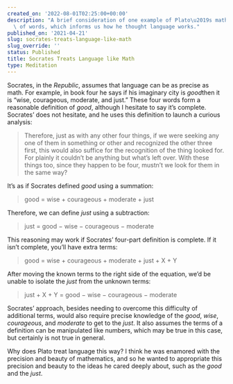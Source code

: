 ```yaml
---
created_on: '2022-08-01T02:25:00+00:00'
description: "A brief consideration of one example of Plato\u2019s mathematical analysis\
  \ of words, which informs us how he thought language works."
published_on: '2021-04-21'
slug: socrates-treats-language-like-math
slug_override: ''
status: Published
title: Socrates Treats Language like Math
type: Meditation
---
```

Socrates, in the *Republic*, assumes that language can be as precise as math. For example, in book four he says if his imaginary city is *good*then it is “wise, courageous, moderate, and just.” These four words form a reasonable definition of *good*, although I hesitate to say it’s complete. Socrates’ does not hesitate, and he uses this definition to launch a curious analysis:

<blockquote>
<p>Therefore, just as with any other four things, if we were seeking any one of them in something or other and recognized the other three first, this would also suffice for the recognition of the thing looked for. For plainly it couldn’t be anything but what’s left over. With these things too, since they happen to be four, mustn’t we look for them in the same way?</p>
</blockquote>

It’s as if Socrates defined *good* using a summation:

<blockquote>
<p>good = wise + courageous + moderate + just</p>
</blockquote>

Therefore, we can define *just* using a subtraction:

<blockquote>
<p>just = good − wise − courageous − moderate</p>
</blockquote>

This reasoning may work if Socrates’ four-part definition is complete. If it isn’t complete, you’ll have extra terms:

<blockquote>
<p>good = wise + courageous + moderate + just + X + Y</p>
</blockquote>

After moving the known terms to the right side of the equation, we’d be unable to isolate the *just* from the unknown terms:

<blockquote>
<p>just + X + Y = good − wise − courageous − moderate</p>
</blockquote>

Socrates’ approach, besides needing to overcome this difficulty of additional terms, would also require precise knowledge of the *good*, *wise*, *courageous*, and *moderate* to get to the *just*. It also assumes the terms of a definition can be manipulated like numbers, which may be true in this case, but certainly is not true in general.

Why does Plato treat language this way? I think he was enamored with the precision and beauty of mathematics, and so he wanted to appropriate this precision and beauty to the ideas he cared deeply about, such as the *good* and the *just*.
